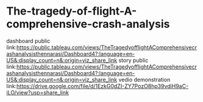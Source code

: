 # The-tragedy-of-flight-A-comprehensive-crash-analysis
dashboard public link:https://public.tableau.com/views/TheTragedyofflightAComprehensivecrashanalysisthennarasi/Dashboard4?:language=en-US&:display_count=n&:origin=viz_share_link
story public link:https://public.tableau.com/views/TheTragedyofflightAComprehensivecrashanalysisthennarasi/Dashboard4?:language=en-US&:display_count=n&:origin=viz_share_link
vedio demonstration link:https://drive.google.com/file/d/1EzkG0dZI-ZY7PozO8hp39vdiH9aC-iLO/view?usp=share_link
